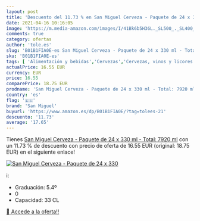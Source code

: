 ```yaml
---
layout: post
title: 'Descuento del 11.73 % en San Miguel Cerveza - Paquete de 24 x 330'
date: 2021-04-16 10:16:05
image: 'https://m.media-amazon.com/images/I/41Bk6b5H36L._SL500_._SL400_.jpg'
comments: true
category: ofertas
author: 'tole.es'
slug: 'B01B1FIA0E-es San Miguel Cerveza - Paquete de 24 x 330 ml - Total: 7920 ml'
sku: 'B01B1FIA0E-es'
tags: [ 'Alimentación y bebidas','Cervezas','Cervezas, vinos y licores','cerveza','san miguel', ]
actualPrice: 16.55 EUR
currency: EUR
price: 16.55
comparePrice: 18.75 EUR
prodname: 'San Miguel Cerveza - Paquete de 24 x 330 ml - Total: 7920 ml'
country: 'es'
flag: '🇪🇸'
brand: 'San Miguel'
buyurl: 'https://www.amazon.es/dp/B01B1FIA0E/?tag=tolees-21'
descuento: '11.73'
average: '17.65'
---
```


Tienes [San Miguel Cerveza - Paquete de 24 x 330 ml - Total: 7920 ml](https://www.amazon.es/dp/B01B1FIA0E/?tag=tolees-21) con un 11.73 % de descuento con precio de oferta de 16.55 EUR (original: 18.75 EUR) en el siguiente enlace!

[![San Miguel Cerveza - Paquete de 24 x 330](https://m.media-amazon.com/images/I/41Bk6b5H36L._SL500_._SL400_.jpg)](https://www.amazon.es/dp/B01B1FIA0E/?tag=tolees-21)

ℹ️:

- Graduación: 5.4º
- 0
- Capacidad: 33 CL

[🛒 Accede a la oferta!!](https://www.amazon.es/dp/B01B1FIA0E/?tag=tolees-21)
